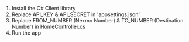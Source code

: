﻿1) Install the C# Client library
2) Replace API_KEY & API_SECRET in 'appsettings.json'
3) Replace FROM_NUMBER (Nexmo Number) & TO_NUMBER (Destination Number) in HomeController.cs
4) Run the app